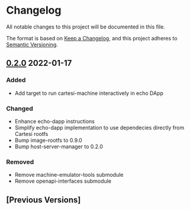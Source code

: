 # Changelog
All notable changes to this project will be documented in this file.

The format is based on [Keep a Changelog](https://keepachangelog.com/en/1.0.0/),
and this project adheres to [Semantic Versioning](https://semver.org/spec/v2.0.0.html).

## [0.2.0] 2022-01-17
### Added
- Add target to run cartesi-machine interactively in echo DApp

### Changed
- Enhance echo-dapp instructions
- Simplify echo-dapp implementation to use dependecies directly from Cartesi rootfs
- Bump image-rootfs to 0.9.0
- Bump host-server-manager to 0.2.0

### Removed
- Remove machine-emulator-tools submodule
- Remove openapi-interfaces submodule

## [Previous Versions]

[0.2.0]: https://github.com/cartesi/rollups-examples/releases/tag/v0.2.0
[0.1.0]: https://github.com/cartesi/rollups-examples/releases/tag/v0.1.0
